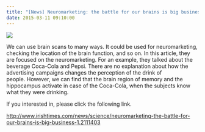 ```yaml
---
title: "[News] Neuromarketing: the battle for our brains is big business"
date: 2015-03-11 09:10:00
---
```


![](https://www.irishtimes.com/polopoly_fs/1.2111401.1424449936!/image/image.jpg_gen/derivatives/box_460_245/image.jpg#75)

We can use brain scans to many ways. It could be used for neuromarketing, checking the location of the brain function, and so on. In this article, they are focused on the neuromarketing. For an example, they talked about the beverage Coca-Cola and Pepsi. There are no explanation about how the advertising campaigns changes the perception of the drink of people. However, we can find that the brain region of memory and the hippocampus activate in case of the Coca-Cola, when the subjects know what they were drinking.

If you interested in, please click the following link.

<http://www.irishtimes.com/news/science/neuromarketing-the-battle-for-our-brains-is-big-business-1.2111403>

